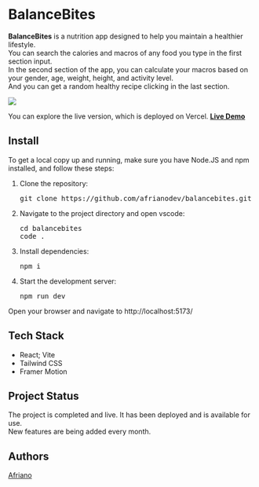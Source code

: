 <h1>BalanceBites</h1>
<p><strong>BalanceBites</strong> is a nutrition app designed to help you maintain a healthier lifestyle.<br>
You can search the calories and macros of any food you type in the first section input.<br>
In the second section of the app, you can calculate your macros based on your gender, age, weight, height, and activity level.<br>
And you can get a random healthy recipe clicking in the last section.</p>
<img src='https://i.giphy.com/media/v1.Y2lkPTc5MGI3NjExbzF0cDZua2lheXhvaHF2bmVwM2U3ZWE1bnU1Ymg0YWJ1b3EzdTU3aiZlcD12MV9pbnRlcm5hbF9naWZfYnlfaWQmY3Q9Zw/jb07WLXnyM6R7WNNHb/giphy.gif' alt'BalanceBites complete page'>
<p>You can explore the live version, which is deployed on Vercel. <strong><a href='https://balancebites.vercel.app/' target="_blank">Live Demo</a></strong></p>
<h2>Install</h2>
<p>To get a local copy up and running, make sure you have Node.JS and npm installed, and follow these steps:</p>
<ol>
  <li>Clone the repository:<br>
  <pre>git clone https://github.com/afrianodev/balancebites.git</pre></li>
  <li>Navigate to the project directory and open vscode:<br>
  <pre>cd balancebites
code .</pre></li>
  <li>Install dependencies:<br>
  <pre>npm i</pre></li>
  <li>Start the development server:<br>
  <pre>npm run dev</pre></li>
</ol>
<p>Open your browser and navigate to http://localhost:5173/</p>
<h2>Tech Stack</h2>
<ul>
  <li>React; Vite</li>
  <li>Tailwind CSS</li>
  <li>Framer Motion</li>
</ul>
<h2>Project Status</h2>
<p>The project is completed and live. It has been deployed and is available for use.<br>New features are being added every month.</p>
<h2>Authors</h2>
<p><a href='https://portfolio-afrianodev.vercel.app' target="_blank">Afriano</a></p>
